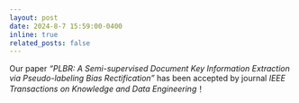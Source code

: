 ```yaml
---
layout: post
date: 2024-8-7 15:59:00-0400
inline: true
related_posts: false
---
```


Our paper _“PLBR: A Semi-supervised Document Key Information Extraction via Pseudo-labeling Bias Rectification”_ has been accepted by journal _IEEE Transactions on Knowledge and Data Engineering_！

